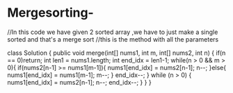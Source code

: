 # Mergesorting-
//In this code we have given 2 sorted array ,we have to just make a single sorted and that's a merge sort 
//this is the method with all the parameters

class Solution {
    public void merge(int[] nums1, int m, int[] nums2, int n) {
        if(n == 0)return;
        int len1 = nums1.length;
        int end_idx = len1-1;
        while(n > 0 && m > 0){
            if(nums2[n-1] >= nums1[m-1]){
                nums1[end_idx] = nums2[n-1];
                n--;
            }else{
                nums1[end_idx] = nums1[m-1];
                m--;
            }
            end_idx--;
        }
        while (n > 0) {
            nums1[end_idx] = nums2[n-1];
            n--;
            end_idx--;
        }
    }
}
